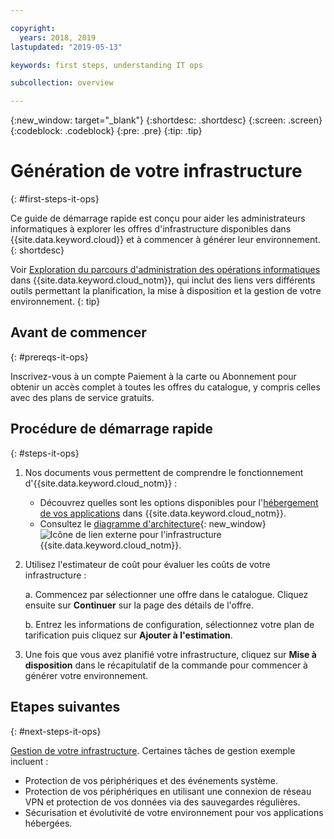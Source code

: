 ```yaml
---

copyright:
  years: 2018, 2019
lastupdated: "2019-05-13"

keywords: first steps, understanding IT ops

subcollection: overview

---
```


{:new_window: target="_blank"}
{:shortdesc: .shortdesc}
{:screen: .screen}
{:codeblock: .codeblock}
{:pre: .pre}
{:tip: .tip}

# Génération de votre infrastructure
{: #first-steps-it-ops}

Ce guide de démarrage rapide est conçu pour aider les administrateurs informatiques à explorer les offres d'infrastructure disponibles dans {{site.data.keyword.cloud}} et à commencer à générer leur environnement.
{: shortdesc}

Voir [Exploration du parcours d'administration des opérations informatiques](/docs/overview?topic=overview-it-ops) dans {{site.data.keyword.cloud_notm}}, qui inclut des liens vers différents outils permettant la planification, la mise à disposition et la gestion de votre environnement.
{: tip}

## Avant de commencer
{: #prereqs-it-ops}

Inscrivez-vous à un compte Paiement à la carte ou Abonnement pour obtenir un accès complet à toutes les offres du catalogue, y compris celles avec des plans de service gratuits. 

## Procédure de démarrage rapide
{: #steps-it-ops}

1. Nos documents vous permettent de comprendre le fonctionnement d'{{site.data.keyword.cloud_notm}} :
    * Découvrez quelles sont les options disponibles pour l'[hébergement de vos applications](/docs/apps/tutorials?topic=creating-apps-hosting) dans {{site.data.keyword.cloud_notm}}.
    * Consultez le [diagramme d'architecture](https://www.ibm.com/cloud/garage/architectures/infrastructure){: new_window} ![Icône de lien externe](../icons/launch-glyph.svg) pour l'infrastructure {{site.data.keyword.cloud_notm}}. 
2. Utilisez l'estimateur de coût pour évaluer les coûts de votre infrastructure :

    a. Commencez par sélectionner une offre dans le catalogue. Cliquez ensuite sur **Continuer** sur la page des détails de l'offre.
    
    b. Entrez les informations de configuration, sélectionnez votre plan de tarification puis cliquez sur **Ajouter à l'estimation**. 
3. Une fois que vous avez planifié votre infrastructure, cliquez sur **Mise à disposition** dans le récapitulatif de la commande pour commencer à générer votre environnement. 

## Etapes suivantes
{: #next-steps-it-ops}

[Gestion de votre infrastructure](/docs/overview?topic=overview-it-ops). Certaines tâches de gestion exemple incluent : 

  * Protection de vos périphériques et des événements système.
  * Protection de vos périphériques en utilisant une connexion de réseau VPN et protection de vos données via des sauvegardes régulières. 
  * Sécurisation et évolutivité de votre environnement pour vos applications hébergées. 

